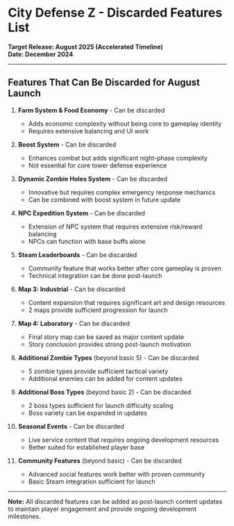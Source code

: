 # City Defense Z - Discarded Features List
**Target Release: August 2025 (Accelerated Timeline)**  
**Date: December 2024**

---

## Features That Can Be Discarded for August Launch

1. **Farm System & Food Economy** - Can be discarded
   - Adds economic complexity without being core to gameplay identity
   - Requires extensive balancing and UI work

2. **Boost System** - Can be discarded
   - Enhances combat but adds significant night-phase complexity
   - Not essential for core tower defense experience

3. **Dynamic Zombie Holes System** - Can be discarded
   - Innovative but requires complex emergency response mechanics
   - Can be combined with boost system in future update

4. **NPC Expedition System** - Can be discarded
   - Extension of NPC system that requires extensive risk/reward balancing
   - NPCs can function with base buffs alone

5. **Steam Leaderboards** - Can be discarded
   - Community feature that works better after core gameplay is proven
   - Technical integration can be done post-launch

6. **Map 3: Industrial** - Can be discarded
   - Content expansion that requires significant art and design resources
   - 2 maps provide sufficient progression for launch

7. **Map 4: Laboratory** - Can be discarded
   - Final story map can be saved as major content update
   - Story conclusion provides strong post-launch motivation

8. **Additional Zombie Types** (beyond basic 5) - Can be discarded
   - 5 zombie types provide sufficient tactical variety
   - Additional enemies can be added for content updates

9. **Additional Boss Types** (beyond basic 2) - Can be discarded
   - 2 boss types sufficient for launch difficulty scaling
   - Boss variety can be expanded in updates

10. **Seasonal Events** - Can be discarded
    - Live service content that requires ongoing development resources
    - Better suited for established player base

11. **Community Features** (beyond basic) - Can be discarded
    - Advanced social features work better with proven community
    - Basic Steam integration sufficient for launch

---

**Note:** All discarded features can be added as post-launch content updates to maintain player engagement and provide ongoing development milestones. 